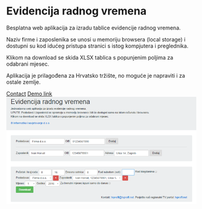 # Evidencija radnog vremena





Besplatna web aplikacija za izradu tablice evidencije radnog vremena.

Naziv firme i zaposlenika se unosi u memoriju browsera (local storage)
i dostupni su kod idućeg pristupa stranici s istog kompjutera i preglednika.

Klikom na download se skida XLSX tablica s popunjenim poljima za odabrani mjesec.

Aplikacija je prilagođena za Hrvatsko tržište, no moguće je napraviti i za ostale zemlje.

[Contact](mailto:kowach@tvprofil.net)
[Demo link](http://tvprofil.net/evidencija-radnog-vremena/)
![alt tag](https://raw.githubusercontent.com/kowach/evidencija-radnog-vremena/master/public/assets/evidencija%20radnog%20vremena%20-%20web_app.png)
